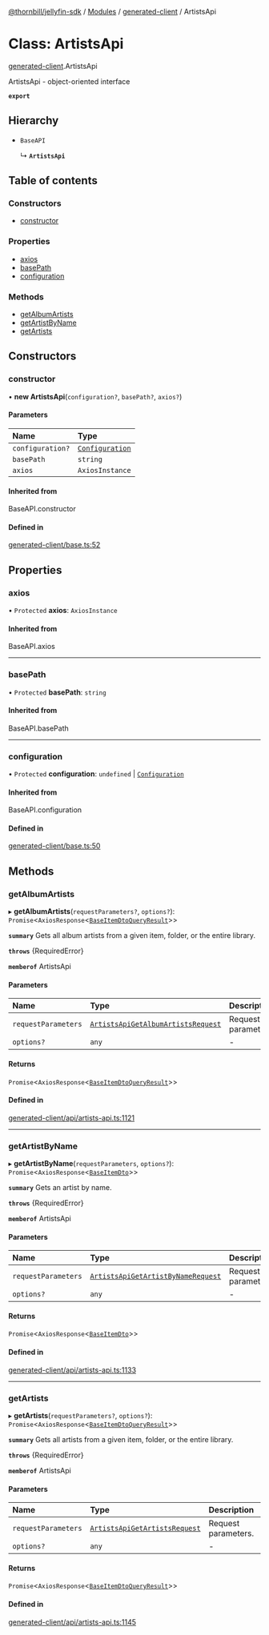[@thornbill/jellyfin-sdk](../README.md) / [Modules](../modules.md) / [generated-client](../modules/generated_client.md) / ArtistsApi

# Class: ArtistsApi

[generated-client](../modules/generated_client.md).ArtistsApi

ArtistsApi - object-oriented interface

**`export`**

## Hierarchy

- `BaseAPI`

  ↳ **`ArtistsApi`**

## Table of contents

### Constructors

- [constructor](generated_client.ArtistsApi.md#constructor)

### Properties

- [axios](generated_client.ArtistsApi.md#axios)
- [basePath](generated_client.ArtistsApi.md#basepath)
- [configuration](generated_client.ArtistsApi.md#configuration)

### Methods

- [getAlbumArtists](generated_client.ArtistsApi.md#getalbumartists)
- [getArtistByName](generated_client.ArtistsApi.md#getartistbyname)
- [getArtists](generated_client.ArtistsApi.md#getartists)

## Constructors

### constructor

• **new ArtistsApi**(`configuration?`, `basePath?`, `axios?`)

#### Parameters

| Name | Type |
| :------ | :------ |
| `configuration?` | [`Configuration`](generated_client.Configuration.md) |
| `basePath` | `string` |
| `axios` | `AxiosInstance` |

#### Inherited from

BaseAPI.constructor

#### Defined in

[generated-client/base.ts:52](https://github.com/thornbill/jellyfin-sdk-typescript/blob/c68c853/src/generated-client/base.ts#L52)

## Properties

### axios

• `Protected` **axios**: `AxiosInstance`

#### Inherited from

BaseAPI.axios

___

### basePath

• `Protected` **basePath**: `string`

#### Inherited from

BaseAPI.basePath

___

### configuration

• `Protected` **configuration**: `undefined` \| [`Configuration`](generated_client.Configuration.md)

#### Inherited from

BaseAPI.configuration

#### Defined in

[generated-client/base.ts:50](https://github.com/thornbill/jellyfin-sdk-typescript/blob/c68c853/src/generated-client/base.ts#L50)

## Methods

### getAlbumArtists

▸ **getAlbumArtists**(`requestParameters?`, `options?`): `Promise`<`AxiosResponse`<[`BaseItemDtoQueryResult`](../interfaces/generated_client.BaseItemDtoQueryResult.md)\>\>

**`summary`** Gets all album artists from a given item, folder, or the entire library.

**`throws`** {RequiredError}

**`memberof`** ArtistsApi

#### Parameters

| Name | Type | Description |
| :------ | :------ | :------ |
| `requestParameters` | [`ArtistsApiGetAlbumArtistsRequest`](../interfaces/generated_client.ArtistsApiGetAlbumArtistsRequest.md) | Request parameters. |
| `options?` | `any` | - |

#### Returns

`Promise`<`AxiosResponse`<[`BaseItemDtoQueryResult`](../interfaces/generated_client.BaseItemDtoQueryResult.md)\>\>

#### Defined in

[generated-client/api/artists-api.ts:1121](https://github.com/thornbill/jellyfin-sdk-typescript/blob/c68c853/src/generated-client/api/artists-api.ts#L1121)

___

### getArtistByName

▸ **getArtistByName**(`requestParameters`, `options?`): `Promise`<`AxiosResponse`<[`BaseItemDto`](../interfaces/generated_client.BaseItemDto.md)\>\>

**`summary`** Gets an artist by name.

**`throws`** {RequiredError}

**`memberof`** ArtistsApi

#### Parameters

| Name | Type | Description |
| :------ | :------ | :------ |
| `requestParameters` | [`ArtistsApiGetArtistByNameRequest`](../interfaces/generated_client.ArtistsApiGetArtistByNameRequest.md) | Request parameters. |
| `options?` | `any` | - |

#### Returns

`Promise`<`AxiosResponse`<[`BaseItemDto`](../interfaces/generated_client.BaseItemDto.md)\>\>

#### Defined in

[generated-client/api/artists-api.ts:1133](https://github.com/thornbill/jellyfin-sdk-typescript/blob/c68c853/src/generated-client/api/artists-api.ts#L1133)

___

### getArtists

▸ **getArtists**(`requestParameters?`, `options?`): `Promise`<`AxiosResponse`<[`BaseItemDtoQueryResult`](../interfaces/generated_client.BaseItemDtoQueryResult.md)\>\>

**`summary`** Gets all artists from a given item, folder, or the entire library.

**`throws`** {RequiredError}

**`memberof`** ArtistsApi

#### Parameters

| Name | Type | Description |
| :------ | :------ | :------ |
| `requestParameters` | [`ArtistsApiGetArtistsRequest`](../interfaces/generated_client.ArtistsApiGetArtistsRequest.md) | Request parameters. |
| `options?` | `any` | - |

#### Returns

`Promise`<`AxiosResponse`<[`BaseItemDtoQueryResult`](../interfaces/generated_client.BaseItemDtoQueryResult.md)\>\>

#### Defined in

[generated-client/api/artists-api.ts:1145](https://github.com/thornbill/jellyfin-sdk-typescript/blob/c68c853/src/generated-client/api/artists-api.ts#L1145)
